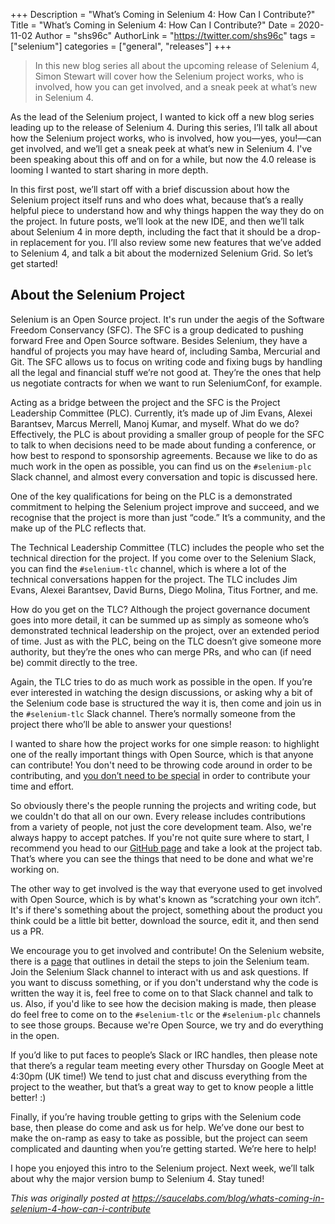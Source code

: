 +++
Description = "What’s Coming in Selenium 4: How Can I Contribute?"
Title = "What’s Coming in Selenium 4: How Can I Contribute?"
Date = 2020-11-02
Author = "shs96c"
AuthorLink = "https://twitter.com/shs96c"
tags = ["selenium"]
categories = ["general", "releases"]
+++

>In this new blog series all about the upcoming release of Selenium 4, Simon Stewart will 
>cover how the Selenium project works, who is involved, how you can get involved, and a 
>sneak peek at what’s new in Selenium 4. 

As the lead of the Selenium project, I wanted to kick off a new blog series leading up to 
the release of Selenium 4. During this series, I’ll talk all about how the Selenium project 
works, who is involved, how you—yes, you!—can get involved, and we’ll get a sneak peek at 
what’s new in Selenium 4. I've been speaking about this off and on for a while, but now 
the 4.0 release is looming I wanted to start sharing in more depth. 

In this first post, we’ll start off with a brief discussion about how the Selenium project 
itself runs and who does what, because that’s a really helpful piece to understand how and 
why things happen the way they do on the project. In future posts, we’ll look at the new IDE, 
and then we’ll talk about Selenium 4 in more depth, including the fact that it should be a 
drop-in replacement for you. I’ll also review some new features that we’ve added to Selenium 
4, and talk a bit about the modernized Selenium Grid. So let’s get started! 

## About the Selenium Project

Selenium is an Open Source project. It's run under the aegis of the Software Freedom 
Conservancy (SFC). The SFC is a group dedicated to pushing forward Free and Open Source 
software. Besides Selenium, they have a handful of projects you may have heard of, including 
Samba, Mercurial and Git. The SFC allows us to focus on writing code and fixing bugs by 
handling all the legal and financial stuff we’re not good at. They’re the ones that help 
us negotiate contracts for when we want to run SeleniumConf, for example.

Acting as a bridge between the project and the SFC is the Project Leadership Committee 
(PLC). Currently, it’s made up of Jim Evans, Alexei Barantsev, Marcus Merrell, Manoj Kumar, 
and myself. What do we do? Effectively, the PLC is about providing a smaller group of people 
for the SFC to talk to when decisions need to be made about funding a conference, or how 
best to respond to sponsorship agreements. Because we like to do as much work in the open 
as possible, you can find us on the `#selenium-plc` Slack channel, and almost every 
conversation and topic is discussed here.

One of the key qualifications for being on the PLC is a demonstrated commitment to helping 
the Selenium project improve and succeed, and we recognise that the project is more than just 
“code.” It’s a community, and the make up of the PLC reflects that.

The Technical Leadership Committee (TLC) includes the people who set the technical direction 
for the project. If you come over to the Selenium Slack, you can find the `#selenium-tlc` channel, 
which is where a lot of the technical conversations happen for the project. The TLC includes Jim 
Evans, Alexei Barantsev, David Burns, Diego Molina, Titus Fortner, and me.

How do you get on the TLC? Although the project governance document goes into more detail, 
it can be summed up as simply as someone who’s demonstrated technical leadership on the project, 
over an extended period of time. Just as with the PLC, being on the TLC doesn’t give someone more 
authority, but they’re the ones who can merge PRs, and who can (if need be) commit directly to the tree.

Again, the TLC tries to do as much work as possible in the open. If you’re ever interested in watching 
the design discussions, or asking why a bit of the Selenium code base is structured the way it is, then 
come and join us in the `#selenium-tlc` Slack channel. There’s normally someone from the project there 
who’ll be able to answer your questions!

I wanted to share how the project works for one simple reason: to highlight one of the really important 
things with Open Source, which is that anyone can contribute! You don't need to be throwing code around 
in order to be contributing, and [you don’t need to be special](https://www.youtube.com/watch?v=PZ-BfM97PZk)
in order to contribute your time and effort.

So obviously there's the people running the projects and writing code, but we couldn't do that all on our own. 
Every release includes contributions from a variety of people, not just the core development team. Also, we're 
always happy to accept patches. If you're not quite sure where to start, I recommend you head to our 
[GitHub page](https://github.com/seleniumhq/selenium/) and take a look at the project tab. That’s where you 
can see the things that need to be done and what we're working on.

The other way to get involved is the way that everyone used to get involved with Open Source, which is by 
what's known as “scratching your own itch”. It's if there's something about the project, something about the 
product you think could be a little bit better, download the source, edit it, and then send us a PR.

We encourage you to get involved and contribute! On the Selenium website, there is a 
[page](https://www.selenium.dev/governance/) that outlines in detail the steps to join the Selenium team. 
Join the Selenium Slack channel to interact with us and ask questions. If you want to discuss something, 
or if you don't understand why the code is written the way it is, feel free to come on to that Slack channel 
and talk to us. Also, if you'd like to see how the decision making is made, then please do feel free to come 
on to the `#selenium-tlc` or the `#selenium-plc` channels to see those groups. Because we're Open Source, we 
try and do everything in the open.

If you’d like to put faces to people’s Slack or IRC handles, then please note that there’s a regular team 
meeting every other Thursday on Google Meet at 4:30pm (UK time!) We tend to just chat and discuss everything 
from the project to the weather, but that’s a great way to get to know people a little better! :)

Finally, if you’re having trouble getting to grips with the Selenium code base, then please do come and ask us 
for help. We’ve done our best to make the on-ramp as easy to take as possible, but the project can seem complicated 
and daunting when you’re getting started. We’re here to help!

I hope you enjoyed this intro to the Selenium project. Next week, we’ll talk about why the major version bump to 
Selenium 4. Stay tuned!



*This was originally posted at https://saucelabs.com/blog/whats-coming-in-selenium-4-how-can-i-contribute*
